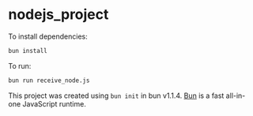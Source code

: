 # nodejs_project

To install dependencies:

```bash
bun install
```

To run:

```bash
bun run receive_node.js
```

This project was created using `bun init` in bun v1.1.4. [Bun](https://bun.sh) is a fast all-in-one JavaScript runtime.
